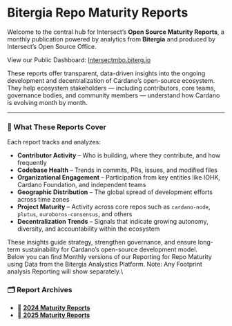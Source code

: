 # Bitergia Repo Maturity Reports

Welcome to the central hub for Intersect’s **Open Source Maturity Reports**, a monthly publication powered by analytics from **Bitergia** and produced by Intersect’s Open Source Office.

View our Public Dashboard: [Intersectmbo.biterg.io](https://intersectmbo.biterg.io)

These reports offer transparent, data-driven insights into the ongoing development and decentralization of Cardano’s open-source ecosystem. They help ecosystem stakeholders — including contributors, core teams, governance bodies, and community members — understand how Cardano is evolving month by month.

***

### 🧠 What These Reports Cover

Each report tracks and analyzes:

* **Contributor Activity** – Who is building, where they contribute, and how frequently
* **Codebase Health** – Trends in commits, PRs, issues, and modified files
* **Organizational Engagement** – Participation from key entities like IOHK, Cardano Foundation, and independent teams
* **Geographic Distribution** – The global spread of development efforts across time zones
* **Project Maturity** – Activity across core repos such as `cardano-node`, `plutus`, `ouroboros-consensus`, and others
* **Decentralization Trends** – Signals that indicate growing autonomy, diversity, and accountability within the ecosystem

These insights guide strategy, strengthen governance, and ensure long-term sustainability for Cardano’s open-source development model.\
Below you can find Monthly versions of our Reporting for Repo Maturity using Data from the Bitergia Analystics Platform. Note: Any Footprint analysis Reporting will show separately.\


### 🗂️ Report Archives

* 🔗 [**2024 Maturity Reports**](https://opensourcecommittee.docs.intersectmbo.org/all-monthly-reports/bitergia-repo-maturity-reports/monthly-maturity-reports-2024)
* 🔗[ **2025 Maturity Reports**](https://opensourcecommittee.docs.intersectmbo.org/all-monthly-reports/bitergia-repo-maturity-reports/monthly-maturity-reports-2025)
